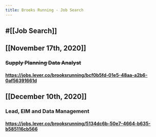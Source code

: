```yaml
---
title: Brooks Running - Job Search
---
```


## #[[Job Search]]

## 

## [[November 17th, 2020]]
### ~~Supply Planning Data Analyst~~
#### https://jobs.lever.co/brooksrunning/bcf0b5fd-01e5-48aa-a2b6-0af56391661d

## [[December 10th, 2020]]
### Lead, EIM and Data Management
#### https://jobs.lever.co/brooksrunning/5134dc6b-50e7-4664-b635-b585116cb566
